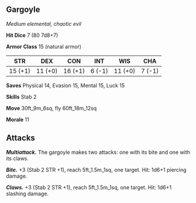 ## Gargoyle

*Medium elemental, chaotic evil*

**Hit Dice** 7 (80 7d8+7)

**Armor Class** 15 (natural armor)

| STR     | DEX     | CON     | INT     | WIS     | CHA     |
|---------|---------|---------|---------|---------|---------|
| 15 (+1) | 11 (+0) | 16 (+1) |  6 (-1) | 11 (+0) |  7 (-1) |

**Saves** Physical 14, Evasion 15, Mental 15, Luck 15

**Skills** Stab 2

**Move** 30ft_9m_6sq, fly 60ft_18m_12sq

**Morale** 11

## Attacks

***Multiattack.*** The gargoyle makes two attacks: one with its bite and one with its claws.

***Bite.*** +3 (Stab 2 STR +1), reach 5ft_1.5m_1sq, one target. Hit: 1d6+1 piercing damage.

***Claws.*** +3 (Stab 2 STR +1), reach 5ft_1.5m_1sq, one target. Hit: 1d6+1 slashing damage.

